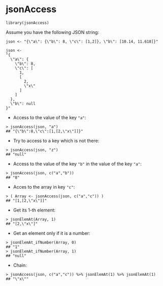 # jsonAccess

```
library(jsonAccess)
```

Assume you have the following JSON string:

```
json <- "{\"a\": {\"b\": 8, \"c\": [1,2]}, \"b\": [10.14, 11.618]}"
```


```
json <- 
"{
  \"a\": {
    \"b\": 8,
    \"c\": [
      1,
      [
        2,
        \"x\"
      ]
    ]
  },
  \"b\": null
}"
```

- Access to the value of the key `"a"`:

```
> jsonAccess(json, "a")
## "{\"b\":8,\"c\":[1,[2,\"x\"]]}"
```

- Try to access to a key which is not there:

```
> jsonAccess(json, "z")
## "null"
```


- Access to the value of the key `"b"` in the value of the key `"a"`:

```
> jsonAccess(json, c("a","b"))
## "8"
```

- Acces to the array in key `"c"`:

```
> ( Array <- jsonAccess(json, c("a","c")) )
## "[1,[2,\"x\"]]"
```

- Get its 1-th element:

```
> jsonElemAt(Array, 1)
## "[2,\"x\"]"
```

- Get an element only if it is a number:

```
> jsonElemAt_ifNumber(Array, 0)
## "1"
> jsonElemAt_ifNumber(Array, 1)
## "null"
```

- Chain: 

```
> jsonAccess(json, c("a","c")) %>% jsonElemAt(1) %>% jsonElemAt(1)
## "\"x\""
```
